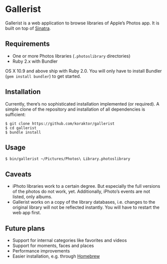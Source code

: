 Gallerist
=========

Gallerist is a web application to browse libraries of Apple’s Photos app. It is
built on top of [Sinatra][sinatra].

## Requirements

 * One or more Photos libraries (`.photoslibrary` directories)
 * Ruby 2.x with Bundler
 
OS X 10.9 and above ship with Ruby 2.0. You will only have to install Bundler
(`gem install bundler`) to get started.

## Installation

Currently, there’s no sophisticated installation implemented (or required). A
simple clone of the repository and installation of all dependencies is
sufficient:

```shell
$ git clone https://github.com/koraktor/gallerist
$ cd gallerist
$ bundle install
```

## Usage

```shell
$ bin/gallerist ~/Pictures/Photos\ Library.photoslibrary
```

## Caveats

 * iPhoto libraries work to a certain degree. But especially the full versions
   of the photos do not work, yet. Additionally, iPhoto’s events are not
   listed, only albums.
 * Gallerist works on a copy of the library databases, i.e. changes to the
   original library will not be reflected instantly. You will have to restart
   the web app first.

## Future plans

 * Support for internal categories like favorites and videos
 * Support for moments, faces and places
 * Performance improvements
 * Easier installation, e.g. through [Homebrew][brew]

 [brew]: http://brew.sh
 [sinatra]: http://www.sinatrarb.com
